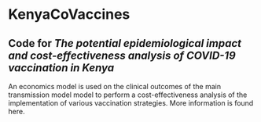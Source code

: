 # KenyaCoVaccines

## Code for _The potential epidemiological impact and cost-effectiveness analysis of COVID-19 vaccination in Kenya_

An economics model is used on the clinical outcomes of the main transmission model model to perform a cost-effectiveness analysis of the implementation of various vaccination strategies. More information is found here.

 
